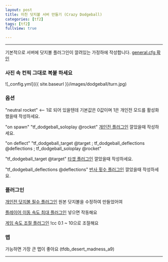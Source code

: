 ```yaml
---
layout: post
title: 미친 닷지볼 서버 만들기 (Crazy Dodgeball)
categories: [tf2]
tags: [tf2]
fullview: true

---
```


---
기본적으로 서버에 닷지볼 플러그인이 깔려있는 가정하에 작성합니다. [general.cfg 확인](https://github.com/fhfh6666/tf2_plugins/blob/master/dodgeball/configs/dodgeball/general.cfg)

### 사진 속 컨픽 그대로 복붙 하세요

![_config.yml]({{ site.baseurl }}/images/dodgeball/turn.jpg)

### 옵션 

"neutral rocket" <-- 1로 되어 있을텐데 기본값은 0값이며 1은 개인전 모드를 활성화 했을때 작성하세요.

"on spawn" "tf_dodgeball_soloplay @rocket" [개인전 플러그인](https://github.com/fhfh6666/tf2_plugins/blob/master/dodgeball/soloplay.sp) 깔았을때 작성하세요.

"on deflect" "tf_dodgeball_target @target ; tf_dodgeball_deflections @deflections ; tf_dodgeball_soloplay @rocket"

"tf_dodgeball_target @target" [타겟 플러그인](https://github.com/fhfh6666/tf2_plugins/blob/master/dodgeball/dodgeball_Target.sp) 깔았을때 작성하세요.

"tf_dodgeball_deflections @deflections" [반사 횟수 플러그인](https://github.com/fhfh6666/tf2_plugins/blob/master/dodgeball/dodgeball_deflections.sp) 깔았을때 작성하세요.

### 플러그인

[개인전 닷지볼 필수 플러그인](https://github.com/fhfh6666/tf2_plugins/blob/master/dodgeball/TF2_Dodgeball.sp) 원본 닷지볼을 수정하여 만들었어여

[플레이어 이동 속도 최대 플러그인](https://github.com/fhfh6666/tf2_plugins/blob/master/dodgeball/speed.sp) 넣으면 작동해요

[게임 속도 조절 플러그인](https://github.com/fhfh6666/tf2_plugins/blob/master/dodgeball/agamespeed.sp) !cc 0.1 ~ 10으로 조절해요


### 맵

가능하면 가장 큰 맵이 좋아요 (tfdb_desert_madness_a9)

---
